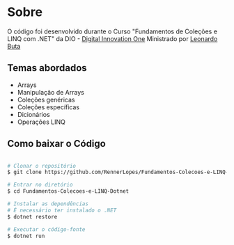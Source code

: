 # Sobre
O código foi desenvolvido durante o Curso "Fundamentos de Coleções e LINQ com .NET" da DIO - [Digital Innovation One](ttps://digitalinnovation.one) Ministrado por [Leonardo Buta](https://github.com/leonardo-buta)

## Temas abordados
- Arrays
- Manipulação de Arrays
- Coleções genéricas
- Coleções específicas
- Dicionários
- Operações LINQ

## Como baixar o Código
````bash

# Clonar o repositório
$ git clone https://github.com/RennerLopes/Fundamentos-Colecoes-e-LINQ-Dotnet

# Entrar no diretório
$ cd Fundamentos-Colecoes-e-LINQ-Dotnet

# Instalar as dependências
# É necessário ter instalado o .NET
$ dotnet restore

# Executar o código-fonte
$ dotnet run

````